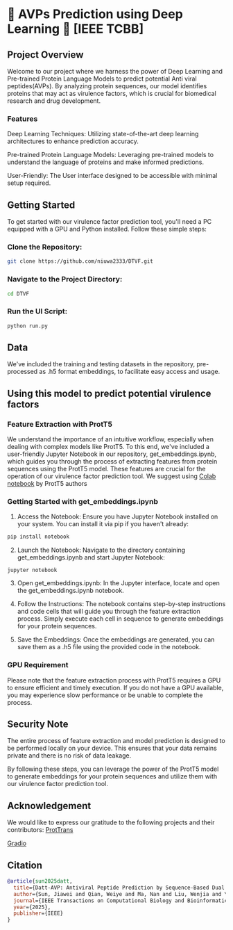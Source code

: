 # 🧬 AVPs Prediction using Deep Learning 🧬 [IEEE TCBB]
## Project Overview
Welcome to our project where we harness the power of Deep Learning and Pre-trained Protein Language Models to predict potential Anti viral peptides(AVPs). By analyzing protein sequences, our model identifies proteins that may act as virulence factors, which is crucial for biomedical research and drug development.

### Features
Deep Learning Techniques: Utilizing state-of-the-art deep learning architectures to enhance prediction accuracy.

Pre-trained Protein Language Models: Leveraging pre-trained models to understand the language of proteins and make informed predictions.

User-Friendly: The User interface designed to be accessible with minimal setup required.

## Getting Started
To get started with our virulence factor prediction tool, you'll need a PC equipped with a GPU and Python installed. Follow these simple steps:

### Clone the Repository:
``` bash
git clone https://github.com/niuwa2333/DTVF.git
```

### Navigate to the Project Directory:
``` bash
cd DTVF
```

### Run the UI Script:
``` bash
python run.py 
```

## Data
We've included the training and testing datasets in the repository, pre-processed as .h5 format embeddings, to facilitate easy access and usage.

## Using this model to predict potential virulence factors

### Feature Extraction with ProtT5
We understand the importance of an intuitive workflow, especially when dealing with complex models like ProtT5. To this end, we've included a user-friendly Jupyter Notebook in our repository, get_embeddings.ipynb, which guides you through the process of extracting features from protein sequences using the ProtT5 model. These features are crucial for the operation of our virulence factor prediction tool.
We suggest using [Colab notebook](https://colab.research.google.com/drive/1TUj-ayG3WO52n5N50S7KH9vtt6zRkdmj?usp=sharing) by ProtT5 authors
### Getting Started with get_embeddings.ipynb
1. Access the Notebook: Ensure you have Jupyter Notebook installed on your system. You can install it via pip if you haven't already:
``` bash
pip install notebook
```
2. Launch the Notebook: Navigate to the directory containing get_embeddings.ipynb and start Jupyter Notebook:
```
jupyter notebook
```
3. Open get_embeddings.ipynb: In the Jupyter interface, locate and open the get_embeddings.ipynb notebook.

4. Follow the Instructions: The notebook contains step-by-step instructions and code cells that will guide you through the feature extraction process. Simply execute each cell in sequence to generate embeddings for your protein sequences.

5. Save the Embeddings: Once the embeddings are generated, you can save them as a .h5 file using the provided code in the notebook.
### GPU Requirement
Please note that the feature extraction process with ProtT5 requires a GPU to ensure efficient and timely execution. If you do not have a GPU available, you may experience slow performance or be unable to complete the process.

## Security Note
The entire process of feature extraction and model prediction is designed to be performed locally on your device. This ensures that your data remains private and there is no risk of data leakage.

By following these steps, you can leverage the power of the ProtT5 model to generate embeddings for your protein sequences and utilize them with our virulence factor prediction tool.
## Acknowledgement
We would like to express our gratitude to the following projects and their contributors:
[ProtTrans](https://github.com/agemagician/ProtTrans)

[Gradio](https://github.com/gradio-app/gradio)



## Citation
``` bibtex
@article{sun2025datt,
  title={Datt-AVP: Antiviral Peptide Prediction by Sequence-Based Dual Channel Network with Attention Mechanism},
  author={Sun, Jiawei and Qian, Weiye and Ma, Nan and Liu, Wenjia and Yang, Zhiyuan},
  journal={IEEE Transactions on Computational Biology and Bioinformatics},
  year={2025},
  publisher={IEEE}
}
```
